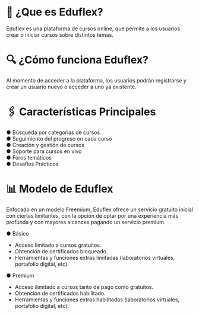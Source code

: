 # 📌 ¿Que es Eduflex?
Eduflex es una plataforma de cursos online, que permite a los usuarios crear o iniciar cursos sobre distintos temas.

# 🔍 ¿Cómo funciona Eduflex?
Al momento de acceder a la plataforma, los usuarios podrán registrarse y crear un usuario nuevo o acceder a uno ya existente.

# 🖇 Características Principales
● Búsqueda por categorias de cursos<br>
● Seguimiento del progreso en cada curso<br>
● Creación y gestión de cursos<br>
● Soporte para cursos en vivo<br>
● Foros temáticos<br>
● Desafíos Prácticos<br>

# 📊 Modelo de Eduflex
Enfocado en un modelo Freemium, Eduflex ofrece un servicio gratuito inicial con ciertas limitantes, con la opción de optar por una experiencia más profunda y con mayores alcances pagando un servicio premium.

● Básico
- Acceso limitado a cursos gratuitos.
- Obtención de certificados bloqueado.
- Herramientas y funciones extras limitadas (laboratorios virtuales, portafolio digital, etc).
 
● Premium
- Acceso ilimitado a cursos tanto de pago como gratuitos.
- Obtención de certificados habilitado.
- Herramientas y funciones extras habilitadas (laboratorios virtuales, portafolio digital, etc).
